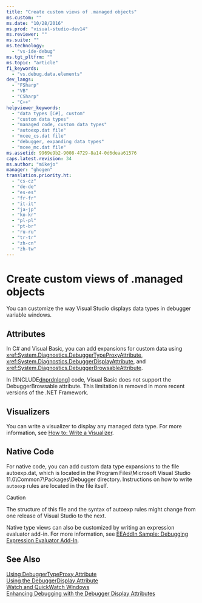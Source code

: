 ```yaml
---
title: "Create custom views of .managed objects"
ms.custom: ""
ms.date: "10/28/2016"
ms.prod: "visual-studio-dev14"
ms.reviewer: ""
ms.suite: ""
ms.technology: 
  - "vs-ide-debug"
ms.tgt_pltfrm: ""
ms.topic: "article"
f1_keywords: 
  - "vs.debug.data.elements"
dev_langs: 
  - "FSharp"
  - "VB"
  - "CSharp"
  - "C++"
helpviewer_keywords: 
  - "data types [C#], custom"
  - "custom data types"
  - "managed code, custom data types"
  - "autoexp.dat file"
  - "mcee_cs.dat file"
  - "debugger, expanding data types"
  - "mcee_mc.dat file"
ms.assetid: 9969e9b2-9008-4729-8a14-0d6deaa61576
caps.latest.revision: 34
ms.author: "mikejo"
manager: "ghogen"
translation.priority.ht: 
  - "cs-cz"
  - "de-de"
  - "es-es"
  - "fr-fr"
  - "it-it"
  - "ja-jp"
  - "ko-kr"
  - "pl-pl"
  - "pt-br"
  - "ru-ru"
  - "tr-tr"
  - "zh-cn"
  - "zh-tw"
---
```

# Create custom views of .managed objects
You can customize the way Visual Studio displays data types in debugger variable windows.  
  
## Attributes  
 In C# and Visual Basic, you can add expansions for custom data using <xref:System.Diagnostics.DebuggerTypeProxyAttribute>, <xref:System.Diagnostics.DebuggerDisplayAttribute>, and <xref:System.Diagnostics.DebuggerBrowsableAttribute>.  
  
 In [!INCLUDE[dnprdnlong](../code-quality/includes/dnprdnlong_md.md)] code, Visual Basic does not support the DebuggerBrowsable attribute. This limitation is removed in more recent versions of the .NET Framework.  
  
## Visualizers  
 You can write a visualizer to display any managed data type. For more information, see [How to: Write a Visualizer](../debugger/how-to-write-a-visualizer.md).  
  
## Native Code  
 For native code, you can add custom data type expansions to the file autoexp.dat, which is located in the Program Files\Microsoft Visual Studio 11.0\Common7\Packages\Debugger directory. Instructions on how to write `autoexp` rules are located in the file itself.  
  
> [!CAUTION]
>  The structure of this file and the syntax of autoexp rules might change from one release of Visual Studio to the next.  
  
 Native type views can also be customized by writing an expression evaluator add-in. For more information, see [EEAddIn Sample: Debugging Expression Evaluator Add-In](http://msdn.microsoft.com/en-us/d4f6b068-c812-45bc-9ec0-7e0363c4bb9e).  
  
## See Also  
 [Using DebuggerTypeProxy Attribute](../debugger/using-debuggertypeproxy-attribute.md)   
 [Using the DebuggerDisplay Attribute](../debugger/using-the-debuggerdisplay-attribute.md)   
 [Watch and QuickWatch Windows](../debugger/watch-and-quickwatch-windows.md)   
 [Enhancing Debugging with the Debugger Display Attributes](../Topic/Enhancing%20Debugging%20with%20the%20Debugger%20Display%20Attributes.md)